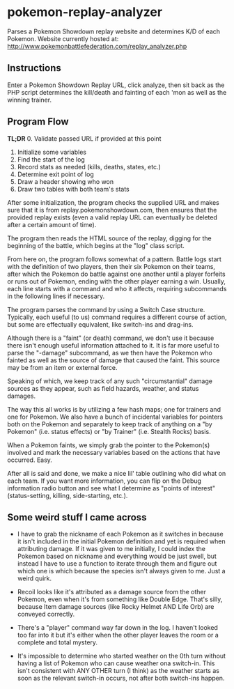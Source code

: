 pokemon-replay-analyzer
=======================

Parses a Pokemon Showdown replay website and determines K/D of each Pokemon.
Website currently hosted at:
	http://www.pokemonbattlefederation.com/replay_analyzer.php

Instructions
------
Enter a Pokemon Showdown Replay URL, click analyze, then sit back as the PHP script determines the kill/death and fainting of each 'mon as well as the winning trainer.

Program Flow
------
__TL;DR__
0. Validate passed URL if provided at this point
1. Initialize some variables
2. Find the start of the log
3. Record stats as needed (kills, deaths, states, etc.)
4. Determine exit point of log
5. Draw a header showing who won
6. Draw two tables with both team's stats


After some initialization, the program checks the supplied URL and makes sure that it is from replay.pokemonshowdown.com, then ensures that the provided replay exists (even a valid replay URL can eventually be deleted after a certain amount of time).

The program then reads the HTML source of the replay, digging for the beginning of the battle, which begins at the "log" class script.

From here on, the program follows somewhat of a pattern. Battle logs start with the definition of two players, then their six Pokemon on their teams, after which the Pokemon do battle against one another until a player forfeits or runs out of Pokemon, ending with the other player earning a win. Usually, each line starts with a command and who it affects, requiring subcommands in the following lines if necessary.

The program parses the command by using a Switch Case structure. Typically, each useful (to us) command requires a different course of action, but some are effectually equivalent, like switch-ins and drag-ins.

Although there is a "faint" (or death) command, we don't use it because there isn't enough useful information attached to it. It is far more useful to parse the "-damage" subcommand, as we then have the Pokemon who fainted as well as the source of damage that caused the faint. This source may be from an item or external force.
	
Speaking of which, we keep track of any such "circumstantial" damage sources as they appear, such as field hazards, weather, and status damages.

The way this all works is by utilizing a few hash maps; one for trainers and one for Pokemon. We also have a bunch of incidental variables for pointers both on the Pokemon and separately to keep track of anything on a "by Pokemon" (i.e. status effects) or "by Trainer" (i.e. Stealth Rocks) basis.
	
When a Pokemon faints, we simply grab the pointer to the Pokemon(s) involved and mark the necessary variables based on the actions that have occurred. Easy.

After all is said and done, we make a nice lil' table outlining who did what on each team. If you want more information, you can flip on the Debug information radio button and see what I determine as "points of interest" (status-setting, killing, side-starting, etc.).

Some weird stuff I came across
------
* I have to grab the nickname of each Pokemon as it switches in because it isn't included in the initial Pokemon definition and yet is required when attributing damage. If it was given to me initially, I could index the Pokemon based on nickname and everything would be just swell, but instead I have to use a function to iterate through them and figure out which one is which because the species isn't always given to me. Just a weird quirk.

* Recoil looks like it's attributed as a damage source from the other Pokemon, even when it's from something like Double Edge. That's silly, because Item damage sources (like Rocky Helmet AND Life Orb) are conveyed correctly.

* There's a "player" command way far down in the log. I haven't looked too far into it but it's either when the other player leaves the room or a complete and total mystery.

* It's impossible to determine who started weather on the 0th turn without having a list of Pokemon who can cause weather ona switch-in. This isn't consistent with ANY OTHER turn (I think) as the weather starts as soon as the relevant switch-in occurs, not after both switch-ins happen.
